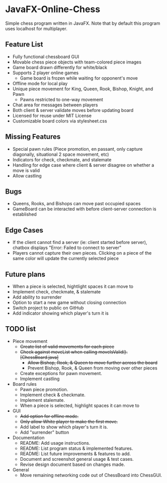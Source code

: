 # JavaFX-Online-Chess
Simple chess program written in JavaFX. Note that by default this program uses localhost for multiplayer.

## Feature List

* Fully functional chessboard GUI
* Movable chess piece objects with team-colored piece images
* Game board drawn differently for white/black
* Supports 2 player online games
  * Game board is frozen while waiting for opponent's move
* Offline mode for local play
* Unique piece movement for King, Queen, Rook, Bishop, Knight, and Pawn
  * Pawns restricted to one-way movement
* Chat area for messages between players
* Both client & server validate moves before updating board
* Licensed for reuse under MIT License
* Customizable board colors via stylesheet.css

## Missing Features

* Special pawn rules (Piece promotion, en passant, only capture diagonally, situational 2 space movement, etc)
* Indicators for check, checkmate, and stalemate
* Handling for edge case where client & server disagree on whether a move is valid
* Allow castling

## Bugs

* Queens, Rooks, and Bishops can move past occupied spaces
* GameBoard can be interacted with before client-server connection is established

## Edge Cases

* If the client cannot find a server (ie: client started before server), chatbox displays "Error: Failed to connect to server"
* Players cannot capture their own pieces. Clicking on a piece of the same color will update the currently selected piece

## Future plans

* When a piece is selected, hightlight spaces it can move to
* Implement check, checkmate, & stalemate
* Add ability to surrender
* Option to start a new game without closing connection
* Switch project to public on GitHub
* Add indicator showing which player's turn it is

## TODO list
* Piece movement
  * ~~Create list of valid movements for each piece~~
  * ~~Check against moveList when calling moveIsValid(). [ChessBoard.java]~~
    * ~~Allow Bishop, Rook, & Queen to move further across the board~~
    * Prevent Bishop, Rook, & Queen from moving over other pieces
  * Create exceptions for pawn movement.
  * Implement castling
* Board rules
  * Pawn piece promotion.
  * Implement check & checkmate.
  * Implement stalemate.
  * When a piece is selected, highlight spaces it can move to
* GUI
  * ~~Add option for offline mode.~~
  * ~~Only allow White player to make the first move.~~
  * Add label to show which player's turn it is.
  * Add "surrender" button
* Documentation
  * README: Add usage instructions.
  * README: List program status & implemented features.
  * README: List future improvements & features to add.
  * Document and screenshot general usage & test cases.
  * Revise design document based on changes made.
* General
  * Move remaining networking code out of ChessBoard into ChessGUI.
  
